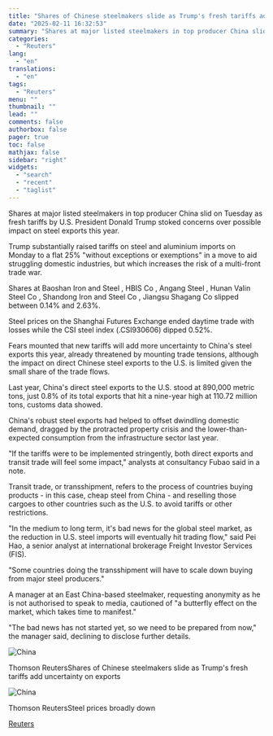 ```yaml
---
title: "Shares of Chinese steelmakers slide as Trump's fresh tariffs add uncertainty on exports"
date: "2025-02-11 16:32:53"
summary: "Shares at major listed steelmakers in top producer China slid on Tuesday as fresh tariffs by U.S. President Donald Trump stoked concerns over possible impact on steel exports this year.Trump substantially raised tariffs on steel and aluminium imports on Monday to a flat 25% \"without exceptions or exemptions\" in a..."
categories:
  - "Reuters"
lang:
  - "en"
translations:
  - "en"
tags:
  - "Reuters"
menu: ""
thumbnail: ""
lead: ""
comments: false
authorbox: false
pager: true
toc: false
mathjax: false
sidebar: "right"
widgets:
  - "search"
  - "recent"
  - "taglist"
---
```


Shares at major listed steelmakers in top producer China slid on Tuesday as fresh tariffs by U.S. President Donald Trump stoked concerns over possible impact on steel exports this year.

Trump substantially raised tariffs on steel and aluminium imports on Monday to a flat 25% "without exceptions or exemptions" in a move to aid struggling domestic industries, but which increases the risk of a multi-front trade war.

Shares at Baoshan Iron and Steel , HBIS Co , Angang Steel , Hunan Valin Steel Co , Shandong Iron and Steel Co , Jiangsu Shagang Co slipped between 0.14% and 2.63%.

Steel prices on the Shanghai Futures Exchange ended daytime trade with losses while the CSI steel index (.CSI930606) dipped 0.52%.

Fears mounted that new tariffs will add more uncertainty to China's steel exports this year, already threatened by mounting trade tensions, although the impact on direct Chinese steel exports to the U.S. is limited given the small share of the trade flows.

Last year, China's direct steel exports to the U.S. stood at 890,000 metric tons, just 0.8% of its total exports that hit a nine-year high at 110.72 million tons, customs data showed.

China's robust steel exports had helped to offset dwindling domestic demand, dragged by the protracted property crisis and the lower-than-expected consumption from the infrastructure sector last year.

"If the tariffs were to be implemented stringently, both direct exports and transit trade will feel some impact," analysts at consultancy Fubao said in a note.

Transit trade, or transshipment, refers to the process of countries buying products - in this case, cheap steel from China - and reselling those cargoes to other countries such as the U.S. to avoid tariffs or other restrictions.

"In the medium to long term, it's bad news for the global steel market, as the reduction in U.S. steel imports will eventually hit trading flow," said Pei Hao, a senior analyst at international brokerage Freight Investor Services (FIS).

"Some countries doing the transshipment will have to scale down buying from major steel producers."

A manager at an East China-based steelmaker, requesting anonymity as he is not authorised to speak to media, cautioned of "a butterfly effect on the market, which takes time to manifest."

"The bad news has not started yet, so we need to be prepared from now," the manager said, declining to disclose further details.

![China](https://s3.tradingview.com/news/image/tag:reuters.com,2025:newsml_L1N3P208T-981612444d4e921bb2ba68e1707564dd-resized.jpeg)

Thomson ReutersShares of Chinese steelmakers slide as Trump's fresh tariffs add uncertainty on exports



![China](https://s3.tradingview.com/news/image/tag:reuters.com,2025:newsml_L1N3P208T-d889ae3d9c60fb0c32c0a1f39249f08e-resized.jpeg)

Thomson ReutersSteel prices broadly down

[Reuters](https://www.tradingview.com/news/reuters.com,2025:newsml_L1N3P208T:0-shares-of-chinese-steelmakers-slide-as-trump-s-fresh-tariffs-add-uncertainty-on-exports/)
